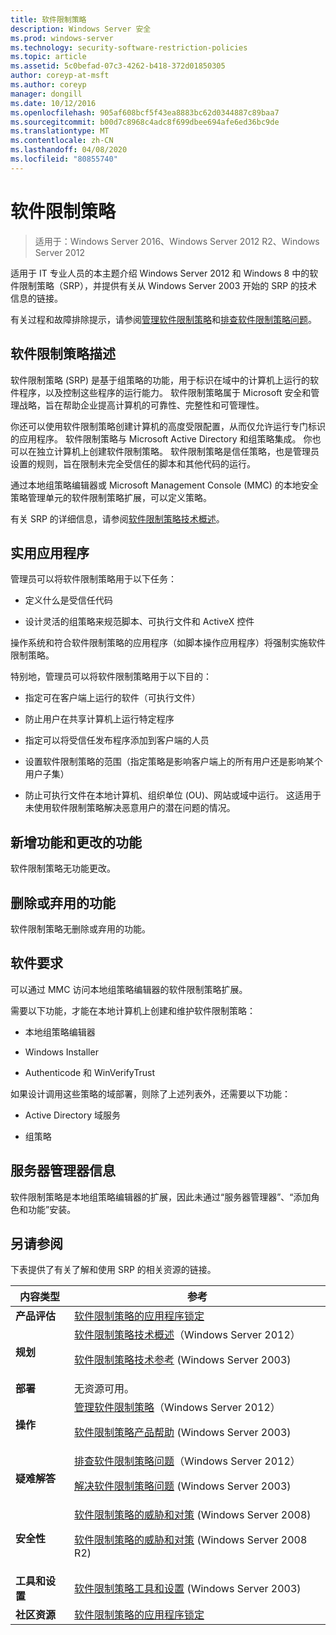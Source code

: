```yaml
---
title: 软件限制策略
description: Windows Server 安全
ms.prod: windows-server
ms.technology: security-software-restriction-policies
ms.topic: article
ms.assetid: 5c0befad-07c3-4262-b418-372d01850305
author: coreyp-at-msft
ms.author: coreyp
manager: dongill
ms.date: 10/12/2016
ms.openlocfilehash: 905af608bcf5f43ea8883bc62d0344887c89baa7
ms.sourcegitcommit: b00d7c8968c4adc8f699dbee694afe6ed36bc9de
ms.translationtype: MT
ms.contentlocale: zh-CN
ms.lasthandoff: 04/08/2020
ms.locfileid: "80855740"
---
```

# <a name="software-restriction-policies"></a>软件限制策略

>适用于：Windows Server 2016、Windows Server 2012 R2、Windows Server 2012

适用于 IT 专业人员的本主题介绍 Windows Server 2012 和 Windows 8 中的软件限制策略（SRP），并提供有关从 Windows Server 2003 开始的 SRP 的技术信息的链接。

有关过程和故障排除提示，请参阅[管理软件限制策略](administer-software-restriction-policies.md)和[排查软件限制策略问题](troubleshoot-software-restriction-policies.md)。

## <a name="software-restriction-policies-description"></a><a name="BKMK_OVER"></a>软件限制策略描述
软件限制策略 (SRP) 是基于组策略的功能，用于标识在域中的计算机上运行的软件程序，以及控制这些程序的运行能力。 软件限制策略属于 Microsoft 安全和管理战略，旨在帮助企业提高计算机的可靠性、完整性和可管理性。

你还可以使用软件限制策略创建计算机的高度受限配置，从而仅允许运行专门标识的应用程序。 软件限制策略与 Microsoft Active Directory 和组策略集成。 你也可以在独立计算机上创建软件限制策略。 软件限制策略是信任策略，也是管理员设置的规则，旨在限制未完全受信任的脚本和其他代码的运行。

通过本地组策略编辑器或 Microsoft Management Console (MMC) 的本地安全策略管理单元的软件限制策略扩展，可以定义策略。

有关 SRP 的详细信息，请参阅[软件限制策略技术概述](software-restriction-policies-technical-overview.md)。

## <a name="practical-applications"></a><a name="BKMK_APP"></a>实用应用程序
管理员可以将软件限制策略用于以下任务：

-   定义什么是受信任代码

-   设计灵活的组策略来规范脚本、可执行文件和 ActiveX 控件

操作系统和符合软件限制策略的应用程序（如脚本操作应用程序）将强制实施软件限制策略。

特别地，管理员可以将软件限制策略用于以下目的：

-   指定可在客户端上运行的软件（可执行文件）

-   防止用户在共享计算机上运行特定程序

-   指定可以将受信任发布程序添加到客户端的人员

-   设置软件限制策略的范围（指定策略是影响客户端上的所有用户还是影响某个用户子集）

-   防止可执行文件在本地计算机、组织单位 (OU)、网站或域中运行。 这适用于未使用软件限制策略解决恶意用户的潜在问题的情况。

## <a name="new-and-changed-functionality"></a><a name="BKMK_NEW"></a>新增功能和更改的功能
软件限制策略无功能更改。

## <a name="removed-or-deprecated-functionality"></a><a name="BKMK_DEP"></a>删除或弃用的功能
软件限制策略无删除或弃用的功能。

## <a name="software-requirements"></a><a name="BKMK_SOFT"></a>软件要求
可以通过 MMC 访问本地组策略编辑器的软件限制策略扩展。

需要以下功能，才能在本地计算机上创建和维护软件限制策略：

-   本地组策略编辑器

-   Windows Installer

-   Authenticode 和 WinVerifyTrust

如果设计调用这些策略的域部署，则除了上述列表外，还需要以下功能：

-   Active Directory 域服务

-   组策略

## <a name="server-manager-information"></a><a name="BKMK_INSTALL"></a>服务器管理器信息
软件限制策略是本地组策略编辑器的扩展，因此未通过“服务器管理器”、“添加角色和功能”安装。

## <a name="see-also"></a><a name="BKMK_LINKS"></a>另请参阅
下表提供了有关了解和使用 SRP 的相关资源的链接。

|内容类型|参考|
|--------|-------|
|**产品评估**|[软件限制策略的应用程序锁定](https://technet.microsoft.com/magazine/2008.06.srp.aspx?pr=blog)|
|**规划**|[软件限制策略技术概述](software-restriction-policies-technical-overview.md)（Windows Server 2012）<p>[软件限制策略技术参考](https://technet.microsoft.com/library/cc728085(v=WS.10).aspx) (Windows Server 2003)|
|**部署**|无资源可用。|
|**操作**|[管理软件限制策略](administer-software-restriction-policies.md)（Windows Server 2012）<p>[软件限制策略产品帮助](https://technet.microsoft.com/library/cc779607(v=WS.10).aspx) (Windows Server 2003)|
|**疑难解答**|[排查软件限制策略问题](troubleshoot-software-restriction-policies.md)（Windows Server 2012）<p>[解决软件限制策略问题](https://technet.microsoft.com/library/cc737011(v=WS.10).aspx) (Windows  Server 2003)|
|**安全性**|[软件限制策略的威胁和对策](https://technet.microsoft.com/library/dd349795(v=WS.10).aspx) (Windows  Server 2008)<p>[软件限制策略的威胁和对策](https://technet.microsoft.com/library/hh125926(v=WS.10).aspx) (Windows Server 2008 R2)|
|**工具和设置**|[软件限制策略工具和设置](https://technet.microsoft.com/library/cc782454(v=WS.10).aspx) (Windows Server 2003)|
|**社区资源**|[软件限制策略的应用程序锁定](https://technet.microsoft.com/magazine/2008.06.srp.aspx?pr=blog)|



